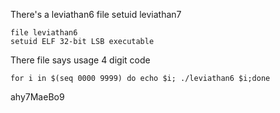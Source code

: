 There's a leviathan6 file setuid leviathan7

```
file leviathan6
setuid ELF 32-bit LSB executable
```

There file says usage 4 digit code

```
for i in $(seq 0000 9999) do echo $i; ./leviathan6 $i;done
```         
       
ahy7MaeBo9
